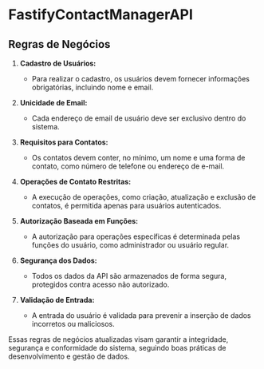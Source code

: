 # FastifyContactManagerAPI

## Regras de Negócios 

1. **Cadastro de Usuários:**
   - Para realizar o cadastro, os usuários devem fornecer informações obrigatórias, incluindo nome e email.

2. **Unicidade de Email:**
   - Cada endereço de email de usuário deve ser exclusivo dentro do sistema.

3. **Requisitos para Contatos:**
   - Os contatos devem conter, no mínimo, um nome e uma forma de contato, como número de telefone ou endereço de e-mail.

4. **Operações de Contato Restritas:**
   - A execução de operações, como criação, atualização e exclusão de contatos, é permitida apenas para usuários autenticados.

5. **Autorização Baseada em Funções:**
   - A autorização para operações específicas é determinada pelas funções do usuário, como administrador ou usuário regular.

6. **Segurança dos Dados:**
   - Todos os dados da API são armazenados de forma segura, protegidos contra acesso não autorizado.

7. **Validação de Entrada:**
   - A entrada do usuário é validada para prevenir a inserção de dados incorretos ou maliciosos.

Essas regras de negócios atualizadas visam garantir a integridade, segurança e conformidade do sistema, seguindo boas práticas de desenvolvimento e gestão de dados.
